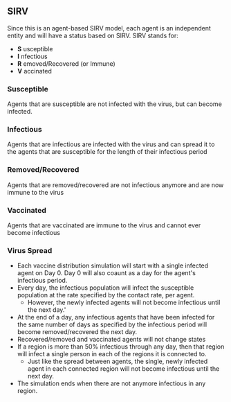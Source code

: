 ## SIRV

Since this is an agent-based SIRV model, each agent is an independent entity and will have a status based on SIRV. SIRV stands for:
* **S** usceptible
* **I** nfectious
* **R** emoved/Recovered (or Immune)
* **V** accinated

### Susceptible

Agents that are susceptible are not infected with the virus, but can become infected.

### Infectious

Agents that are infectious are infected with the virus and can spread it to the agents that are susceptible for the length of their infectious period

### Removed/Recovered

Agents that are removed/recovered are not infectious anymore and are now immune to the virus

### Vaccinated

Agents that are vaccinated are immune to the virus and cannot ever become infectious

### Virus Spread

* Each vaccine distribution simulation will start with a single infected agent on Day 0. Day 0 will also coaunt as a day for the agent's infectious period.
* Every day, the infectious population will infect the susceptible population at the rate specified by the contact rate, per agent.
  * However, the newly infected agents will not become infectious until the next day.'
* At the end of a day, any infectious agents that have been infected for the same number of days as specified by the infectious period will become removed/recovered the next day.
* Recovered/removed and vaccinated agents will not change states
* If a region is more than 50% infectious through any day, then that region will infect a single person in each of the regions it is connected to.
  * Just like the spread between agents, the single, newly infected agent in each connected region will not become infectious until the next day.
* The simulation ends when there are not anymore infectious in any region.
